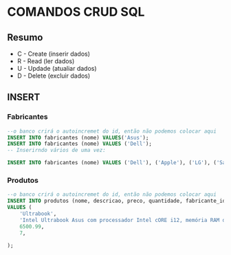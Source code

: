 # COMANDOS CRUD SQL

## Resumo

- C - Create (inserir dados)
- R - Read (ler dados)
- U - Updade (atualiar dados)
- D - Delete (excluir dados)

## INSERT
### Fabricantes
``` sql
--o banco crirá o autoincremet do id, então não podemos colocar aqui
INSERT INTO fabricantes (nome) VALUES('Asus');
INSERT INTO fabricantes (nome) VALUES ('Dell');
-- Inserirndo vários de uma vez:

INSERT INTO fabricantes (nome) VALUES ('Dell'), ('Apple'), ('LG'), ('Samsung'), ('Brastemp');
```
### Produtos
``` sql
--o banco crirá o autoincremet do id, então não podemos colocar aqui
INSERT INTO produtos (nome, descricao, preco, quantidade, fabricante_id) 
VALUES (
    'Ultrabook',
    'Intel Ultrabook Asus com processador Intel cORE i12, memória RAM de 16GB e Windows 11',
    6500.99,
    7,
    
);



````